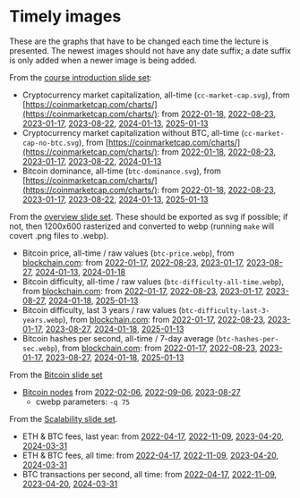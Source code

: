 Timely images
=============

These are the graphs that have to be changed each time the lecture is presented.  The newest images should not have any date suffix; a date suffix is only added when a newer image is being added.

From the [course introduction slide set](../../../uva/introduction.html#/):

- Cryptocurrency market capitalization, all-time (`cc-market-cap.svg`), from [https://coinmarketcap.com/charts/](https://coinmarketcap.com/charts/): from [2022-01-18](cc-market-cap-2022-01-18.svg), [2022-08-23](cc-market-cap-2022-08-23.svg), [2023-01-17](cc-market-cap-2023-01-17.svg), [2023-08-22](cc-market-cap-2023-08-22.svg), [2024-01-13](cc-market-cap-2024-01-13.svg), [2025-01-13](cc-market-cap.webp)
- Cryptocurrency market capitalization without BTC, all-time (`cc-market-cap-no-btc.svg`), from [https://coinmarketcap.com/charts/](https://coinmarketcap.com/charts/): from [2022-01-18](cc-market-cap-no-btc-2022-01-18.svg), [2022-08-23](cc-market-cap-no-btc-2022-08-23.svg), [2023-01-17](cc-market-cap-no-btc-2023-01-17.svg), [2023-08-22](cc-market-cap-no-btc-2023-08-22.svg), [2024-01-13](cc-market-cap-no-btc-2024-01-13.svg)
- Bitcoin dominance, all-time (`btc-dominance.svg`), from [https://coinmarketcap.com/charts/](https://coinmarketcap.com/charts/): from [2022-01-18](btc-dominance-2022-01-18.svg), [2022-08-23](btc-dominance-2022-08-23.svg), [2023-01-17](btc-dominance-2023-01-17.svg), [2023-08-22](btc-dominance-2023-08-22.svg), [2024-01-13](btc-dominance-2024-01-13.svg), [2025-01-13](btc-dominance.svg)

From the [overview slide set](../../overview.html#/).  These should be exported as svg if possible; if not, then 1200x600 rasterized and converted to webp (running `make` will covert .png files to .webp).

- Bitcoin price, all-time / raw values (`btc-price.webp`), from [blockchain.com](https://www.blockchain.com/charts/market-price): from [2022-01-17](btc-price-2022-01-17.png), [2022-08-23](btc-price-2022-08-23.webp), [2023-01-17](btc-price-2023-01-17.webp), [2023-08-27](btc-price-2023-08-27.webp), [2024-01-13](btc-price-2024-01-13.webp), [2024-01-18](btc-price.webp)
- Bitcoin difficulty, all-time / raw values  (`btc-difficulty-all-time.webp`), from [blockchain.com](https://www.blockchain.com/en/charts/difficulty): from [2022-01-17](btc-difficulty-all-time-2022-01-17.png), [2022-08-23](btc-difficulty-all-time-2022-08-23.webp), [2023-01-17](btc-difficulty-all-time-2023-01-17.webp), [2023-08-27](btc-difficulty-all-time-2023-08-27.webp), [2024-01-18](btc-difficulty-all-time-2024-01-13.webp), [2025-01-13](btc-difficulty-all-time.webp)
- Bitcoin difficulty, last 3 years / raw values (`btc-difficulty-last-3-years.webp`), from [blockchain.com](https://www.blockchain.com/en/charts/difficulty): from [2022-01-17](btc-difficulty-last-3-years-2022-01-17.png), [2022-08-23](btc-difficulty-last-3-years-2022-08-23.webp), [2023-01-17](btc-difficulty-last-3-years-2023-01-17.webp), [2023-08-27](btc-difficulty-last-3-years-2023-08-27.webp), [2024-01-18](btc-difficulty-last-3-years-2024-01-13.webp), [2025-01-13](btc-difficulty-last-3-years.webp)
- Bitcoin hashes per second, all-time / 7-day average (`btc-hashes-per-sec.webp`), from [blockchain.com](https://www.blockchain.com/charts/hash-rate): from [2022-01-17](btc-hashes-per-sec-2022-01-17.png), [2022-08-23](btc-hashes-per-sec-2022-08-23.webp), [2023-01-17](btc-hashes-per-sec-2023-01-17.webp), [2023-08-27](btc-hashes-per-sec-2023-08-27.webp), [2024-01-18](btc-hashes-per-sec-2024-01-13.webp), [2025-01-13](btc-hashes-per-sec.webp)

From the [Bitcoin slide set](../../bitcoin.html#/)

- [Bitcoin nodes](https://bitnodes.io/) from [2022-02-06](btc-nodes-2022-02-06.png), [2022-09-06](btc-nodes-2022-09-06.webp), [2023-08-27](btc-nodes.webp)
	- cwebp parameters: `-q 75`


From the [Scalability slide set](../../scalability.html#/).

- ETH & BTC fees, last year: from [2022-04-17](btc-eth-fees-1year-2022-04-17.webp), [2022-11-09](btc-eth-fees-1year-2022-11-09.webp), [2023-04-20](btc-eth-fees-1year-2023-04-20.webp), [2024-03-31](btc-eth-fees-1year.webp)
- ETH & BTC fees, all time: from [2022-04-17](btc-eth-fees-alltime-2022-04-17.webp), [2022-11-09](btc-eth-fees-alltime-2022-11-09.webp), [2023-04-20](btc-eth-fees-alltime-2023-04-20.webp), [2024-03-31](btc-eth-fees-alltime-2022-04-17.webp)
- BTC transactions per second, all time: from [2022-04-17](btc-tps.webp), [2022-11-09](btc-tps-2022-11-09.webp), [2023-04-20](btc-tps-2023-04-20.webp), [2024-03-31](btc-tps.webp)
